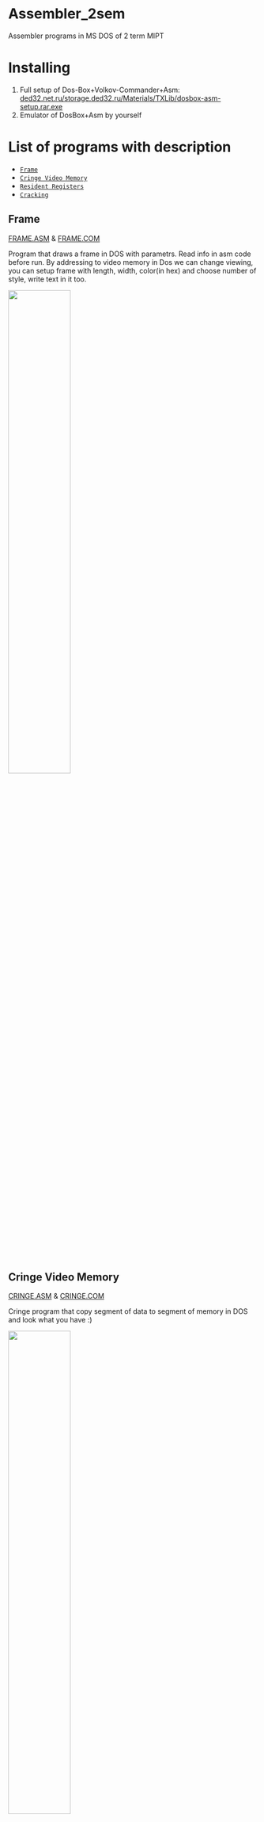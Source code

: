 # Assembler_2sem
Assembler programs in MS DOS of 2 term MIPT 

# Installing
1. Full setup of Dos-Box+Volkov-Commander+Asm: [ded32.net.ru/storage.ded32.ru/Materials/TXLib/dosbox-asm-setup.rar.exe](http://nas.ded32.ru/storage.ded32.ru/Materials/TXLib/dosbox-asm-setup.rar.exe)
2. Emulator of DosBox+Asm by yourself

# List of programs with description

- [```Frame```](#frame)
- [```Cringe Video Memory```](#cringe-video-memory)
- [```Resident Registers```](#resident-registers)
- [```Cracking```](#cracking)

## Frame
[FRAME.ASM](https://github.com/khmelnitskiianton/Assembler_2sem/blob/main/FRAME.ASM) & [FRAME.COM](https://github.com/khmelnitskiianton/Assembler_2sem/blob/main/FRAME.COM)

Program that draws a frame in DOS with parametrs. Read info in asm code before run. By addressing to video memory in Dos we can change viewing, you can setup frame with length, width, color(in hex) and choose number of style, write text in it too.

<img src="https://github.com/khmelnitskiianton/Assembler_2sem/assets/142332024/f7fe785a-9ce3-4958-b36f-370fbd2cad42)" width=50%>

## Cringe Video Memory
[CRINGE.ASM](https://github.com/khmelnitskiianton/Assembler_2sem/blob/main/CRINGE.ASM) & [CRINGE.COM](https://github.com/khmelnitskiianton/Assembler_2sem/blob/main/CRINGE.COM)

Cringe program that copy segment of data to segment of memory in DOS and look what you have :)

<img src="https://github.com/khmelnitskiianton/Assembler_2sem/assets/142332024/315cbdda-e508-482c-8366-4481722575f9" width=50%>

## Resident Registers
[RESIDENT.ASM](https://github.com/khmelnitskiianton/Assembler_2sem/blob/main/RESIDENT.ASM) & [RESIDENT.COM](https://github.com/khmelnitskiianton/Assembler_2sem/blob/main/RESIDENT.COM) 

Program rendering actual values of all registers in frame like a piece of TurboDebugger. By hot-keys like `CTRL+A`/`CTRL+X` you can turn on/off rendering by timer.

<img src="https://github.com/khmelnitskiianton/Assembler_2sem/assets/142332024/35e6ed65-a72d-40da-b76c-71994d0c49b7" width=50%>

It uses interrupts - 09 for analyze hot-keys and 08 for timer and resident saving in memory for code!

Press `CTRL+A` to start rendering every 55ms and press `CTRL+X` to stop rendering regs.
## Cracking
-
